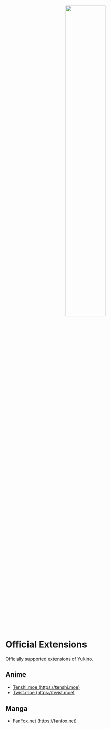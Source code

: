 <br />

<p align="center">
    <img src="https://github.com/yukino-app/yukino/raw/next/media/large.png" width="50%">
</p>

# Official Extensions

Officially supported extensions of Yukino.

## Anime

* [Tenshi.moe (https://tenshi.moe)](./extensions/anime/tenshi_moe/tenshi_moe.ht)
* [Twist.moe (https://twist.moe)](./extensions/anime/twist_moe/twist_moe.ht)

## Manga

* [FanFox.net (https://fanfox.net)](./extensions/manga/fanfox_net/fanfox_net.ht)